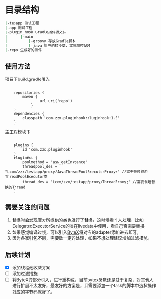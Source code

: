 # 目录结构
```bash
|-tesapp 测试工程
|-app 测试工程
|-plugin_hook Gradle插件源文件
|      |-main
|          |-groovy 存放Gradle脚本
|          |-java 对应的转换类，实际超控ASM
|-repo 生成好的插件
```
## 使用方法
项目下build.gradle引入

```

    repositories {
        maven {
                url uri('repo')
            }
    }
    dependencies {
        classpath 'com.zzx.pluginhook:pluginhook:1.0'
    }

```

主工程模块下

```

    plugins {
        id 'com.zzx.pluginhook'
    }
    PluginExt {
        poolmethod = "asw_getInstance"
        threadpool_des = "Lcom/zzx/testapp/proxy/JavaThreadPoolExecutorProxy;" //需要替换成的ThreadPoolExecutor类
        thread_des = "Lcom/zzx/testapp/proxy/ThreadProxy;" //需要代理替换的Thread
    }

```
## 需要关注的问题
1. 替换时会发现官方所提供的类也进行了替换，这时候看个人处理，比如DelegatedExecutorService的类在livedata中使用，看自己否需要替换
2. 如果感觉编译过慢，可以引入[ByteX](https://github.com/bytedance/ByteX)将对应的adapter添加进去即可。
3. 因为各家引包不同，需要做一定的处理，如果不想处理建议增加过滤措施。

## 后续计划
- [x] 添加线程池收敛方案
- [ ] 添加过滤措施
- [ ] 将ByteX的部分引入，进行重构成，目前bytex感觉还是过于复杂，对其他人进行扩展不太友好，最友好的方案是，只需要添加一个task的脚本中选择操作对应的字节码就好了。
